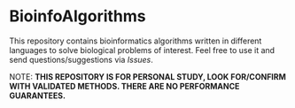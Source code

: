 # BioinfoAlgorithms

This repository contains bioinformatics algorithms written in different languages to solve biological problems of interest. Feel free to use it and send questions/suggestions via *Issues*.

NOTE: **THIS REPOSITORY IS FOR PERSONAL STUDY, LOOK FOR/CONFIRM WITH VALIDATED METHODS. THERE ARE NO PERFORMANCE GUARANTEES.**

